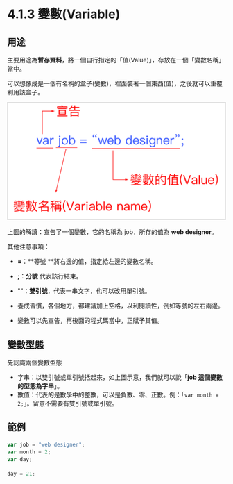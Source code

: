 # 4.1.3 變數\(Variable\)

## 用途

主要用途為**暫存資料**，將一個自行指定的「值\(Value\)」，存放在一個「變數名稱」當中。

可以想像成是一個有名稱的盒子\(變數\)，裡面裝著一個東西\(值\)，之後就可以重覆利用該盒子。

![](/assets/變數.png)

上圖的解讀：宣告了一個變數，它的名稱為 job，所存的值為 **web designer**。

其他注意事項：

* **=**：**等號 **將右邊的值，指定給左邊的變數名稱。

* **;**：**分號** 代表該行結束。

* ""：**雙引號**，代表一串文字，也可以改用單引號。

* 養成習慣，各個地方，都建議加上空格，以利閱讀性，例如等號的左右兩邊。

* 變數可以先宣告，再後面的程式碼當中，正賦予其值。

## 變數型態

先認識兩個變數型態

* 字串：以雙引號或單引號括起來，如上圖示意，我們就可以說「**job 這個變數的型態為字串**」。
* 數值：代表的是數學中的整數，可以是負數、零、正數。例：「`var month = 2;`」。留意不需要有雙引號或單引號。

## 範例

```js
var job = "web designer";
var month = 2;
var day;

day = 21;
```



